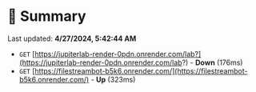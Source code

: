 # 📖 Summary
Last updated: **4/27/2024, 5:42:44 AM**

- `GET` [https://jupiterlab-render-0pdn.onrender.com/lab?](https://jupiterlab-render-0pdn.onrender.com/lab?) - **Down** (176ms)
- `GET` [https://filestreambot-b5k6.onrender.com/](https://filestreambot-b5k6.onrender.com/) - **Up** (323ms)
